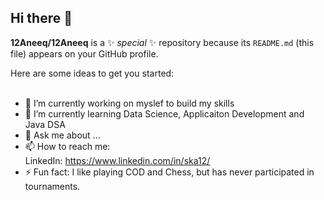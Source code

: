 ## Hi there 👋


**12Aneeq/12Aneeq** is a ✨ _special_ ✨ repository because its `README.md` (this file) appears on your GitHub profile.

Here are some ideas to get you started:<br>
<br>
- 🔭 I’m currently working on myslef to build my skills<br>
- 🌱 I’m currently learning Data Science, Applicaiton Development and Java DSA<br>
- 💬 Ask me about ...
- 📫 How to reach me: <br>
LinkedIn: https://www.linkedin.com/in/ska12/ <br>
- ⚡ Fun fact: I like playing COD and Chess, but has never participated in tournaments.<br>

